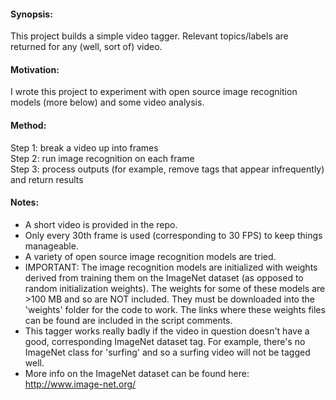 #### Synopsis:
This project builds a simple video tagger. Relevant topics/labels are returned for any (well, sort of) video.

#### Motivation:
I wrote this project to experiment with open source image recognition models (more below) and some video analysis.

#### Method:
Step 1: break a video up into frames   
Step 2: run image recognition on each frame   
Step 3: process outputs (for example, remove tags that appear infrequently) and return results   

#### Notes:
- A short video is provided in the repo.
- Only every 30th frame is used (corresponding to 30 FPS) to keep things manageable.
- A variety of open source image recognition models are tried.
- IMPORTANT: The image recognition models are initialized with weights derived from training them on the ImageNet dataset (as opposed to random initialization weights). The weights for some of these models are >100 MB and so are NOT included. They must be downloaded into the 'weights' folder for the code to work. The links where these weights files can be found are included in the script comments.
- This tagger works really badly if the video in question doesn't have a good, corresponding ImageNet dataset tag. For example, there's no ImageNet class for 'surfing' and so a surfing video will not be tagged well.
- More info on the ImageNet dataset can be found here: http://www.image-net.org/
